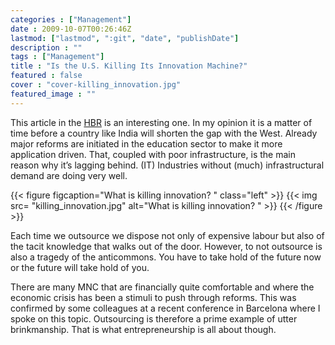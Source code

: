 ```yaml
---
categories : ["Management"]
date : 2009-10-07T00:26:46Z
lastmod: ["lastmod", ":git", "date", "publishDate"]
description : ""
tags : ["Management"]
title : "Is the U.S. Killing Its Innovation Machine?"
featured : false
cover : "cover-killing_innovation.jpg"
featured_image : ""
---
```





This article in the [HBR](http://blogs.hbr.org/hbr/restoring-american-competitiveness/) is an interesting one. In my opinion it is a matter of time before a country like India will shorten the gap with the West. Already major reforms are initiated in the education sector to make it more application driven. That, coupled with poor infrastructure, is the main reason why it’s lagging behind. (IT) Industries without (much) infrastructural demand are doing very well.

{{< figure figcaption="What is killing innovation? " class="left" >}}
	{{< img src= "killing_innovation.jpg"  alt="What is killing innovation? " >}}
{{< /figure >}}


Each time we outsource we dispose not only of expensive labour but also of the tacit knowledge that walks out of the door. However, to not outsource is also a tragedy of the anticommons. You have to take hold of the future now or the future will take hold of you.

There are many MNC that are financially quite comfortable and where the economic crisis has been a stimuli to push through reforms. This was confirmed by some colleagues at a recent conference in Barcelona where I spoke on this topic. Outsourcing is therefore a prime example of utter brinkmanship. That is what entrepreneurship is all about though.


